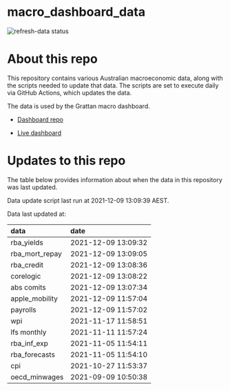 
<!-- README.md is generated from README.Rmd. Please edit that file -->

# macro\_dashboard\_data

<!-- badges: start -->

![refresh-data
status](https://github.com/grattan/macro_dashboard_data/workflows/refresh-data/badge.svg)

<!-- badges: end -->

# About this repo

This repository contains various Australian macroeconomic data, along
with the scripts needed to update that data. The scripts are set to
execute daily via GitHub Actions, which updates the data.

The data is used by the Grattan macro dashboard.

  - [Dashboard repo](https://github.com/grattan/macrodashboard)

  - [Live dashboard](https://mattcowgill.shinyapps.io/macrodashboard/)

# Updates to this repo

The table below provides information about when the data in this
repository was last updated.

Data update script last run at 2021-12-09 13:09:39 AEST.

Data last updated at:

| data             | date                |
| :--------------- | :------------------ |
| rba\_yields      | 2021-12-09 13:09:32 |
| rba\_mort\_repay | 2021-12-09 13:09:05 |
| rba\_credit      | 2021-12-09 13:08:36 |
| corelogic        | 2021-12-09 13:08:22 |
| abs comits       | 2021-12-09 13:07:34 |
| apple\_mobility  | 2021-12-09 11:57:04 |
| payrolls         | 2021-12-09 11:57:02 |
| wpi              | 2021-11-17 11:58:51 |
| lfs monthly      | 2021-11-11 11:57:24 |
| rba\_inf\_exp    | 2021-11-05 11:54:11 |
| rba\_forecasts   | 2021-11-05 11:54:10 |
| cpi              | 2021-10-27 11:53:37 |
| oecd\_minwages   | 2021-09-09 10:50:38 |
